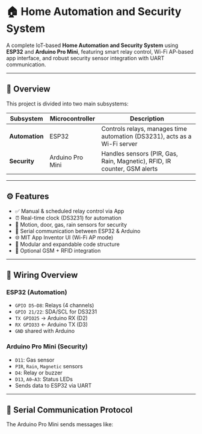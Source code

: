 # 🏠 Home Automation and Security System

A complete IoT-based **Home Automation and Security System** using **ESP32** and **Arduino Pro Mini**, featuring smart relay control, Wi-Fi AP-based app interface, and robust security sensor integration with UART communication.

---

## 📸 Overview

This project is divided into two main subsystems:

| Subsystem    | Microcontroller     | Description                                                                 |
|--------------|---------------------|-----------------------------------------------------------------------------|
| **Automation** | ESP32               | Controls relays, manages time automation (DS3231), acts as a Wi-Fi server   |
| **Security**   | Arduino Pro Mini    | Handles sensors (PIR, Gas, Rain, Magnetic), RFID, IR counter, GSM alerts   |

---

## ⚙️ Features

- ✅ Manual & scheduled relay control via App
- ⏰ Real-time clock (DS3231) for automation
- 🚨 Motion, door, gas, rain sensors for security
- 🔄 Serial communication between ESP32 & Arduino
- 🌐 MIT App Inventor UI (Wi-Fi AP mode)
- 🧠 Modular and expandable code structure
- 📲 Optional GSM + RFID integration

---

## 🔌 Wiring Overview

### ESP32 (Automation)
- `GPIO D5–D8`: Relays (4 channels)
- `GPIO 21/22`: SDA/SCL for DS3231
- `TX GPIO25` → Arduino RX (D2)
- `RX GPIO33` ← Arduino TX (D3)
- `GND` shared with Arduino

### Arduino Pro Mini (Security)
- `D11`: Gas sensor
- `PIR`, `Rain`, `Magnetic` sensors
- `D4`: Relay or buzzer
- `D13`, `A0–A3`: Status LEDs
- Sends data to ESP32 via UART

---

## 🔁 Serial Communication Protocol

The Arduino Pro Mini sends messages like:

